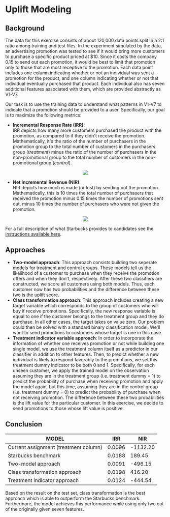 # Uplift Modeling 
 
## Background
The data for this exercise consists of about 120,000 data points split in a 2:1 ratio among training and test files. 
In the experiment simulated by the data, an advertising promotion was tested to see if it would bring more customers to 
purchase a specific product priced at $10. Since it costs the company 0.15 to send out each promotion, it would be best 
to limit that promotion only to those that are most receptive to the promotion. Each data point includes one column 
indicating whether or not an individual was sent a promotion for the product, and one column indicating whether or not 
that individual eventually purchased that product. Each individual also has seven additional features associated with 
them, which are provided abstractly as V1-V7.

Our task is to use the training data to understand what patterns in V1-V7 to indicate that a promotion should be 
provided to a user. Specifically, our goal is to maximize the following metrics:

- **Incremental Response Rate (IRR)**:   
IRR depicts how many more customers purchased the product with the promotion, as compared to if they didn't receive the 
promotion. Mathematically, it's the ratio of the number of purchasers in the promotion group to the total number of 
customers in the purchasers group (_treatment_) minus the ratio of the number of purchasers in the non-promotional group 
to the total number of customers in the non-promotional group (_control_).   
<p align="center">
    <img src="https://render.githubusercontent.com/render/math?math=IRR = \frac{purch_{treat}}{cust_{treat}} - \frac{purch_{ctrl}}{cust_{ctrl}}">
</p>

- **Net Incremental Revenue (NIR)**:  
NIR depicts how much is made (or lost) by sending out the promotion. Mathematically, this is 10 times the total number 
of purchasers that received the promotion minus 0.15 times the number of promotions sent out, minus 10 times the number 
of purchasers who were not given the promotion. 
<p align="center">
    <img src="https://render.githubusercontent.com/render/math?math=NIR = (10\cdot purch_{treat} - 0.15 \cdot cust_{treat}) - 10 \cdot purch_{ctrl}">
</p>

For a full description of what Starbucks provides to candidates see the [instructions available here](https://drive.google.com/open?id=18klca9Sef1Rs6q8DW4l7o349r8B70qXM).

## Approaches
- **Two-model approach**: This approach consists building two seperate models for treatment and control groups. 
These models tell us the likelihood of a customer to purchase when they receive the promotion offers and when they don't, 
respectively. After these two classifiers are constructed, we score all customers using both models. Thus, each customer 
now has two probabilities and the difference between these two is the uplift score.   
- **Class transformation approach**: This approach includes creating a new target variable which corresponds to the 
group of customers who will buy if receive promotions. Specifically, the new response variable is equal to one if the 
customer belongs to the treatment group and they do purchase. In all other cases, the target takes on value zero. 
Our problem could then be solved with a standard binary classification model. We'll want to send promotions to customers 
whose target is one in this case.  
- **Treatment indicator variable approach**: In order to incorporate the information of whether one receives promotion or 
not while building one single model, we use the treatment column itself as a predictor in our classifier in addition 
to other features. Then, to predict whether a new individual is likely to respond favorably to the promotions, we set this 
treatment dummy indicator to be both 0 and 1. Specifically, for each unseen customer, we apply the trained model on the 
observation assuming they are in the treatment group (i.e. treatment dummy = 1) to predict the probability of purchase 
when receiving promotion and apply the model again, but this time, assuming they are in the control group 
(i.e. treatment dummy = 0) to predict the probability of purchase when not receiving promotion. The difference between 
these two probabilities is the lift value for the particular customer. In this exercise, we decide to send promotions to 
those whose lift value is positive. 

## Conclusion
<center>

| MODEL                                  | IRR    | NIR      |
|----------------------------------------|--------|----------|
| Current assignment (treatment column)  | 0.0096 | -1132.20 |
| Starbucks benchmark                    | 0.0188 | 189.45   |
| Two-model approach                     | 0.0091 | -496.15  |
| Class transformation approach          | 0.0198 | 416.20   |
| Treatment indicator approach           | 0.0124 | -444.54  |

</center>

Based on the result on the test set, class transformation is the best approach which is able to outperform the 
Starbucks benchmark. Furthermore, the model achieves this performance while using only two out of the originally 
given seven features.



